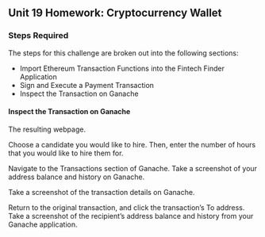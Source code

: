 ## Unit 19 Homework: Cryptocurrency Wallet

### Steps Required

The steps for this challenge are broken out into the following sections:

* Import Ethereum Transaction Functions into the Fintech Finder Application
* Sign and Execute a Payment Transaction
* Inspect the Transaction on Ganache

#### Inspect the Transaction on Ganache
The resulting webpage.


Choose a candidate you would like to hire. Then, enter the number of hours that you would like to hire them for. 


Navigate to the Transactions section of Ganache. Take a screenshot of your address balance and history on Ganache.


Take a screenshot of the transaction details on Ganache. 


Return to the original transaction, and click the transaction’s To address. Take a screenshot of the recipient’s address balance and history from your Ganache application. 


